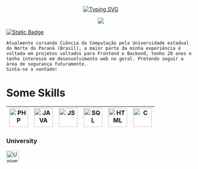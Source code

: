<p align="center">
 <a href="https://git.io/typing-svg"><img src="https://readme-typing-svg.demolab.com?font=Pixelify+Sans&size=35&pause=1000&center=true&random=true&width=435&lines=Andr%C3%A9+Oliveira+%7C" alt="Typing SVG" /></a> 
</p>

<div align = "center"alt="English | Portuguese" title="English | Portuguese">
<img src="https://img.shields.io/badge/EN-PT-green?style=flat">
</div>



<div align = "left">


[![Static Badge](https://img.shields.io/badge/My_Twitter-gray?style=for-the-badge&logo=X)](https://x.com/_azuletto)
</div>

```
Atualmente cursando Ciência da Computação pela Universidade estadual do Norte do Paraná (Brasil), a maior parte da minha experiência é voltada em projetos voltados para Frontend e Backend, tenho 20 anos e tenho interesse em desenvolvimento web no geral. Pretendo seguir a área de segurança futuramente.
Sinta-se a vontade!
```

# Some Skills

| <a><img width="50px" alt="PHP" title="PHP" src="https://i.imgur.com/7sKVVgG.png"/></a> | <a><img width="50px" alt="JAVA" title="JAVA" src="https://cdn.iconscout.com/icon/free/png-256/free-java-60-1174953.png"/></a> | <a><img width="50px" alt="JS" title="JS" src="https://cdn.iconscout.com/icon/free/png-512/free-javascript-24-1174950.png"/></a> | <a><img width="50px" alt="SQL" title="MYSQL" src="https://cdn.iconscout.com/icon/free/png-512/free-mysql-20-1174940.png"/></a> | <a><img width="50px" alt="HTML" title="HTML" src="https://cdn.iconscout.com/icon/free/png-512/free-html-59-225995.png"/></a> | <a><img width="50px" alt="C" title="C" src="https://cdn.iconscout.com/icon/free/png-512/free-c-57-1175191.png"/></a>
|--|--|--|--|--|--|

### University

 <a href="https://uenp.edu.br/ciencia-da-computacao"><img width="32px" alt="University" title="University" src="https://uenp.edu.br/images/institucional/logo-uenp-m.png"/></a>
